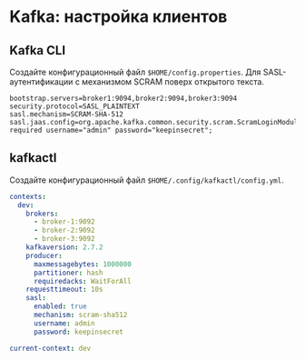 # Kafka: настройка клиентов

## Kafka CLI

Создайте конфигурационный файл `$HOME/config.properties`. Для SASL-аутентификации с механизмом SCRAM поверх открытого текста.

```
bootstrap.servers=broker1:9094,broker2:9094,broker3:9094
security.protocol=SASL_PLAINTEXT
sasl.mechanism=SCRAM-SHA-512
sasl.jaas.config=org.apache.kafka.common.security.scram.ScramLoginModule required username="admin" password="keepinsecret";
```

## kafkactl

Создайте конфигурационный файл `$HOME/.config/kafkactl/config.yml`.

```yaml
contexts:
  dev:
    brokers:
      - broker-1:9092
      - broker-2:9092
      - broker-3:9092
    kafkaversion: 2.7.2
    producer:
      maxmessagebytes: 1000000
      partitioner: hash
      requiredacks: WaitForAll
    requesttimeout: 10s
    sasl:
      enabled: true
      mechanism: scram-sha512
      username: admin
      password: keepinsecret

current-context: dev
```